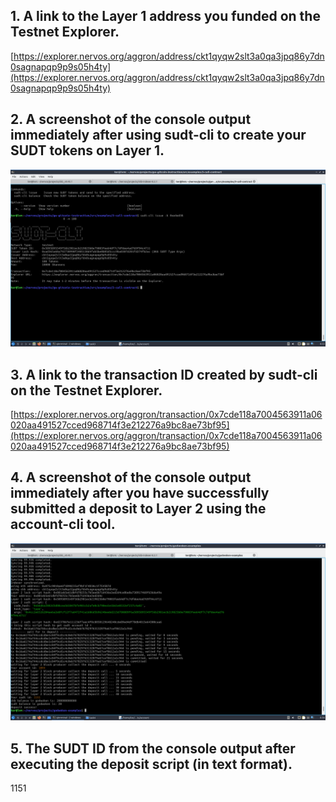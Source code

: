 ## 1. A link to the Layer 1 address you funded on the Testnet Explorer.
[https://explorer.nervos.org/aggron/address/ckt1qyqw2slt3a0qa3jpq86y7dn0sagnapqp9p9s05h4ty](https://explorer.nervos.org/aggron/address/ckt1qyqw2slt3a0qa3jpq86y7dn0sagnapqp9p9s05h4ty)
## 2. A screenshot of the console output immediately after using sudt-cli to create your SUDT tokens on Layer 1.
![](./sudt_issued.png)
## 3. A link to the transaction ID created by sudt-cli on the Testnet Explorer.
[https://explorer.nervos.org/aggron/transaction/0x7cde118a7004563911a06020aa491527cced968714f3e212276a9bc8ae73bf95](https://explorer.nervos.org/aggron/transaction/0x7cde118a7004563911a06020aa491527cced968714f3e212276a9bc8ae73bf95)
## 4. A screenshot of the console output immediately after you have successfully submitted a deposit to Layer 2 using the account-cli tool.
![](./l2_transfer.png)
## 5. The SUDT ID from the console output after executing the deposit script (in text format).
1151
